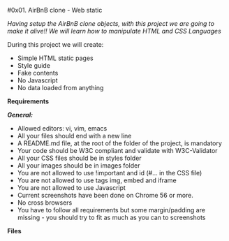 #0x01. AirBnB clone - Web static


*Having setup the AirBnB clone objects, with this project we are going to make it alive!!
We will learn how to manipulate HTML and CSS Languages*

During this project we will create:

 - Simple HTML static pages
 - Style guide
 - Fake contents
 - No Javascript
 - No data loaded from anything
 


**Requirements**

***General:***
- Allowed editors: vi, vim, emacs
- All your files should end with a new line
- A README.md file, at the root of the folder of the project, is mandatory
- Your code should be W3C compliant and validate with W3C-Validator
- All your CSS files should be in styles folder
- All your images should be in images folder
- You are not allowed to use !important and id (#... in the CSS file)
- You are not allowed to use tags img, embed and iframe
- You are not allowed to use Javascript
- Current screenshots have been done on Chrome 56 or more.
- No cross browsers
- You have to follow all requirements but some margin/padding are missing - you should try to fit as much as you can to screenshots

**Files**



